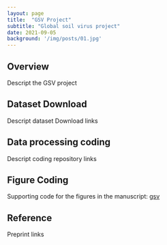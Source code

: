```yaml
---
layout: page
title:  "GSV Project"
subtitle: "Global soil virus project"
date: 2021-09-05  
background: '/img/posts/01.jpg'
---
```


## Overview

Descript the GSV project

## Dataset Download

Descript dataset Download links

## Data processing coding

Descript coding repository  links

## Figure Coding

Supporting code for the figures in the manuscript: [gsv](https://github.com/YilingWang1997/Global-Soil-Virome)

## Reference 

Preprint links 
